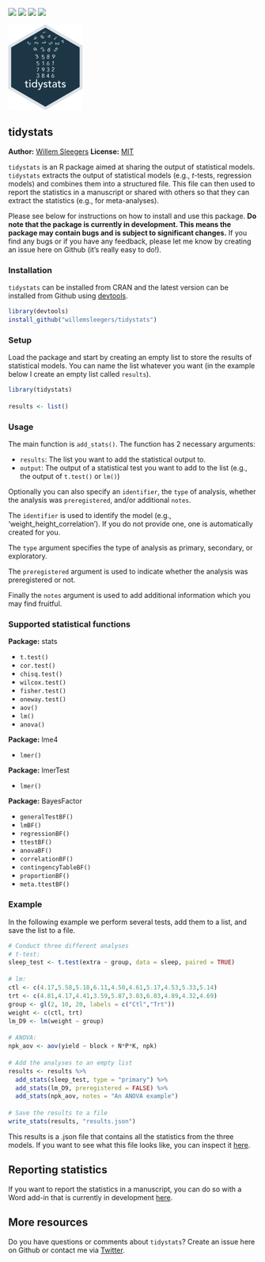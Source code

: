 [![](https://www.r-pkg.org/badges/version/tidystats?color=green)](https://cran.r-project.org/package=tidystats)
[![](http://cranlogs.r-pkg.org/badges/grand-total/tidystats?color=green)](https://cran.r-project.org/package=tidystats)
[![](http://cranlogs.r-pkg.org/badges/last-month/tidystats?color=green)](https://cran.r-project.org/package=tidystats)
[![](http://cranlogs.r-pkg.org/badges/last-week/tidystats?color=green)](https://cran.r-project.org/package=tidystats)

<img src="man/figures/hex.png" width=150 alt="tidystats logo"/>

## tidystats

**Author:** [Willem Sleegers](https://www.willemsleegers.com/)
**License:** [MIT](https://opensource.org/licenses/MIT)

`tidystats` is an R package aimed at sharing the output of statistical
models. `tidystats` extracts the output of statistical models (e.g.,
*t*-tests, regression models) and combines them into a structured file.
This file can then used to report the statistics in a manuscript or
shared with others so that they can extract the statistics (e.g., for
meta-analyses).

Please see below for instructions on how to install and use this
package. **Do note that the package is currently in development. This
means the package may contain bugs and is subject to significant
changes.** If you find any bugs or if you have any feedback, please let
me know by creating an issue here on Github (it’s really easy to do\!).

### Installation

`tidystats` can be installed from CRAN and the latest version can be
installed from Github using
[devtools](https://github.com/hadley/devtools).

``` r
library(devtools)
install_github("willemsleegers/tidystats")
```

### Setup

Load the package and start by creating an empty list to store the
results of statistical models. You can name the list whatever you want
(in the example below I create an empty list called `results`).

``` r
library(tidystats)

results <- list()
```

### Usage

The main function is `add_stats()`. The function has 2 necessary
arguments:

  - `results`: The list you want to add the statistical output to.
  - `output`: The output of a statistical test you want to add to the
    list (e.g., the output of `t.test()` or `lm()`)

Optionally you can also specify an `identifier`, the `type` of analysis,
whether the analysis was `preregistered`, and/or additional `notes`.

The `identifier` is used to identify the model (e.g.,
‘weight\_height\_correlation’). If you do not provide one, one is
automatically created for you.

The `type` argument specifies the type of analysis as primary,
secondary, or exploratory.

The `preregistered` argument is used to indicate whether the analysis
was preregistered or not.

Finally the `notes` argument is used to add additional information which
you may find fruitful.

### Supported statistical functions

**Package:** stats

  - `t.test()`
  - `cor.test()`
  - `chisq.test()`
  - `wilcox.test()`
  - `fisher.test()`
  - `oneway.test()`
  - `aov()`
  - `lm()`
  - `anova()`

**Package:** lme4

  - `lmer()`

**Package:** lmerTest

  - `lmer()`

**Package:** BayesFactor

  - `generalTestBF()`
  - `lmBF()`
  - `regressionBF()`
  - `ttestBF()`
  - `anovaBF()`
  - `correlationBF()`
  - `contingencyTableBF()`
  - `proportionBF()`
  - `meta.ttestBF()`

### Example

In the following example we perform several tests, add them to a list,
and save the list to a file.

``` r
# Conduct three different analyses
# t-test:
sleep_test <- t.test(extra ~ group, data = sleep, paired = TRUE)

# lm:
ctl <- c(4.17,5.58,5.18,6.11,4.50,4.61,5.17,4.53,5.33,5.14)
trt <- c(4.81,4.17,4.41,3.59,5.87,3.83,6.03,4.89,4.32,4.69)
group <- gl(2, 10, 20, labels = c("Ctl","Trt"))
weight <- c(ctl, trt)
lm_D9 <- lm(weight ~ group)

# ANOVA:
npk_aov <- aov(yield ~ block + N*P*K, npk)

# Add the analyses to an empty list
results <- results %>%
  add_stats(sleep_test, type = "primary") %>%
  add_stats(lm_D9, preregistered = FALSE) %>%
  add_stats(npk_aov, notes = "An ANOVA example")

# Save the results to a file
write_stats(results, "results.json")
```

This results is a .json file that contains all the statistics from the
three models. If you want to see what this file looks like, you can
inspect it
[here](https://github.com/WillemSleegers/tidystats/blob/master/inst/results.json).

## Reporting statistics

If you want to report the statistics in a manuscript, you can do so with
a Word add-in that is currently in development
[here](https://github.com/WillemSleegers/tidystats-Word-add-in).

## More resources

Do you have questions or comments about `tidystats`? Create an issue
here on Github or contact me via
[Twitter](https://twitter.com/willemsleegers).
